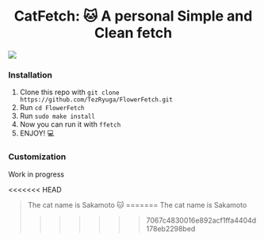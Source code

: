 <div align="center">
<h1>CatFetch: 🐱 A personal Simple and Clean fetch </h1>
</div>

![](https://github.com/MiguelRAvila/CatFetch/blob/master/rsc/preview.png)

### Installation

1. Clone this repo with `git clone https://github.com/TezRyuga/FlowerFetch.git`
2. Run `cd FlowerFetch`
3. Run `sudo make install`
4. Now you can run it with `ffetch` 
5. ENJOY! 💻

### Customization

Work in progress

<<<<<<< HEAD
> The cat name is Sakamoto 🐱
=======
> The cat name is Sakamoto
>>>>>>> 7067c4830016e892acf1ffa4404d178eb2298bed
